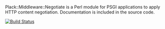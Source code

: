 Plack::Middleware::Negotiate is a Perl module for PSGI applications to apply
HTTP content negotiation. Documentation is included in the source code.

[![Build Status](https://travis-ci.org/nichtich/Plack-Middleware-Negotiate.png)](https://travis-ci.org/nichtich/Plack-Middleware-Negotiate)
